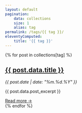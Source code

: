 ```yaml
---
layout: default
pagination:
    data: collections
    size: 1
    alias: tag
permalink: /tags/{{ tag }}/
eleventyComputed:
    title: '{{ tag }}'
---
```


{% for post in collections[tag] %}

<div class="mb-8 border-b border-gray-200 pb-8 dark:border-gray-700">
    <a class="no-underline" href="{{ post.url }}"
        ><h2
            class="m-0 text-xl font-black leading-tight tracking-normal dark:text-gray-200 md:text-2xl"
        >
            {{ post.data.title }}
        </h2>
    </a>
    <div class="mt-2 text-sm">
        <em>{{ post.date | date: "%m.%d.%Y" }}</em>
    </div>
    <p class="mt-4">{{ post.data.post_excerpt }}
    </p>
    <div class="mt-4 flex items-center justify-between">
        <a class="flex-none font-normal no-underline" href="{{ post.url }}">Read more &rarr;</a>
    </div>
</div>
{% endfor %}
